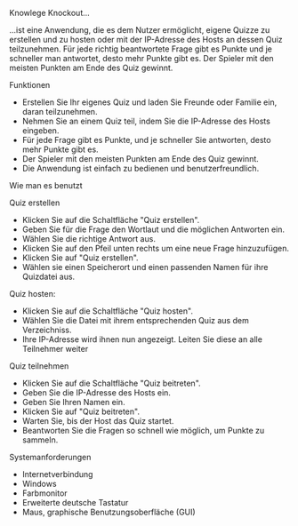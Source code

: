 Knowlege Knockout...

...ist eine Anwendung, die es dem Nutzer ermöglicht, eigene Quizze zu erstellen und zu hosten oder mit der IP-Adresse des Hosts an dessen Quiz teilzunehmen. Für jede richtig beantwortete Frage gibt es Punkte und je schneller man antwortet, desto mehr Punkte gibt es. Der Spieler mit den meisten Punkten am Ende des Quiz gewinnt.

Funktionen
 - Erstellen Sie Ihr eigenes Quiz und laden Sie Freunde oder Familie ein, daran teilzunehmen.
 - Nehmen Sie an einem Quiz teil, indem Sie die IP-Adresse des Hosts eingeben.
 - Für jede Frage gibt es Punkte, und je schneller Sie antworten, desto mehr Punkte gibt es.
 - Der Spieler mit den meisten Punkten am Ende des Quiz gewinnt.
 - Die Anwendung ist einfach zu bedienen und benutzerfreundlich.

Wie man es benutzt

Quiz erstellen
 - Klicken Sie auf die Schaltfläche "Quiz erstellen".
 - Geben Sie für die Frage den Wortlaut und die möglichen Antworten ein.
 - Wählen Sie die richtige Antwort aus.
 - Klicken Sie auf den Pfeil unten rechts um eine neue Frage hinzuzufügen.
 - Klicken Sie auf "Quiz erstellen".
 - Wählen sie einen Speicherort und einen passenden Namen für ihre Quizdatei aus.

Quiz hosten:
 - Klicken Sie auf die Schaltfläche "Quiz hosten".
 - Wählen Sie die Datei mit ihrem entsprechenden Quiz aus dem Verzeichniss.
 - Ihre IP-Adresse wird ihnen nun angezeigt. Leiten Sie diese an alle Teilnehmer weiter

Quiz teilnehmen
 - Klicken Sie auf die Schaltfläche "Quiz beitreten".
 - Geben Sie die IP-Adresse des Hosts ein.
 - Geben Sie Ihren Namen ein.
 - Klicken Sie auf "Quiz beitreten".
 - Warten Sie, bis der Host das Quiz startet.
 - Beantworten Sie die Fragen so schnell wie möglich, um Punkte zu sammeln.

Systemanforderungen
 - Internetverbindung
 - Windows
 - Farbmonitor
 - Erweiterte deutsche Tastatur
 - Maus, graphische Benutzungsoberfläche (GUI)